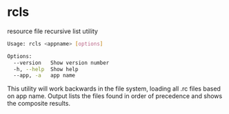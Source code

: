# rcls

resource file recursive list utility

``` bash
Usage: rcls <appname> [options]

Options:
  --version   Show version number                                      [boolean]
  -h, --help  Show help                                                [boolean]
  --app, -a   app name
```

This utility will work backwards in the file system, loading all .rc files based on app name.  Output lists the files found in order of precedence and shows the composite results.

